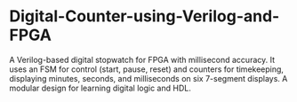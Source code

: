 # Digital-Counter-using-Verilog-and-FPGA
A Verilog-based digital stopwatch for FPGA with millisecond accuracy. It uses an FSM for control (start, pause, reset) and counters for timekeeping, displaying minutes, seconds, and milliseconds on six 7-segment displays. A modular design for learning digital logic and HDL.
